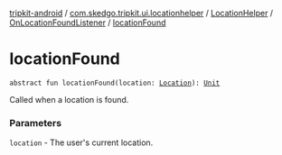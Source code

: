 [tripkit-android](../../../index.md) / [com.skedgo.tripkit.ui.locationhelper](../../index.md) / [LocationHelper](../index.md) / [OnLocationFoundListener](index.md) / [locationFound](./location-found.md)

# locationFound

`abstract fun locationFound(location: `[`Location`](../../../com.skedgo.android.common.model/-location/index.md)`): `[`Unit`](https://kotlinlang.org/api/latest/jvm/stdlib/kotlin/-unit/index.html)

Called when a location is found.

### Parameters

`location` - The user's current location.